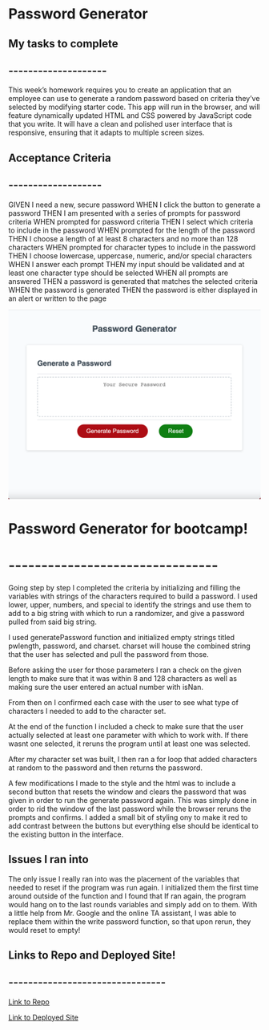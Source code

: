 # Password Generator #

## My tasks to complete ##
## -------------------- ##
This week’s homework requires you to create an application that an employee can use to generate a random password based on criteria they’ve selected by modifying starter code. This app will run in the browser, and will feature dynamically updated HTML and CSS powered by JavaScript code that you write. It will have a clean and polished user interface that is responsive, ensuring that it adapts to multiple screen sizes.

## Acceptance Criteria ##
## ------------------- ##
GIVEN I need a new, secure password
WHEN I click the button to generate a password
THEN I am presented with a series of prompts for password criteria
WHEN prompted for password criteria
THEN I select which criteria to include in the password
WHEN prompted for the length of the password
THEN I choose a length of at least 8 characters and no more than 128 characters
WHEN prompted for character types to include in the password
THEN I choose lowercase, uppercase, numeric, and/or special characters
WHEN I answer each prompt
THEN my input should be validated and at least one character type should be selected
WHEN all prompts are answered
THEN a password is generated that matches the selected criteria
WHEN the password is generated
THEN the password is either displayed in an alert or written to the page

![screenShot](/readmeAssets/screenShot.png)

# Password Generator for bootcamp! #
# -------------------------------- #
Going step by step I completed the criteria by initializing and filling the variables with strings of the characters required to build a password.  I used lower, upper, numbers, and special to identify the strings and use them to add to a big string with which to run a randomizer, and give a password pulled from said big string.

I used generatePassword function and initialized empty strings titled pwlength, password, and charset.  charset will house the combined string that the user has selected and pull the password from those.

Before asking the user for those parameters I ran a check on the given length to make sure that it was within 8 and 128 characters as well as making sure the user entered an actual number with isNan.

From then on I confirmed each case with the user to see what type of characters I needed to add to the character set.

At the end of the function I included a check to make sure that the user actually selected at least one parameter with which to work with.  If there wasnt one selected, it reruns the program until at least one was selected.

After my character set was built, I then ran a for loop that added characters at random to the password and then returns the password.

A few modifications I made to the style and the html was to include a second button that resets the window and clears the password that was given in order to run the generate password again.  This was simply done in order to rid the window of the last password while the browser reruns the prompts and confirms.  I added a small bit of styling ony to make it red to add contrast between the buttons but everything else should be identical to the existing button in the interface.

## Issues I ran into ##

The only issue I really ran into was the placement of the variables that needed to reset if the program was run again.  I initialized them the first time around outside of the function and I found that If ran again, the program would hang on to the last rounds variables and simply add on to them.  With a little help from Mr. Google and the online TA assistant, I was able to replace them within the write password function, so that upon rerun, they would reset to empty!

## Links to Repo and Deployed Site! ##
## -------------------------------- ##

[Link to Repo](https://github.com/cmgson/password_generator)

[Link to Deployed Site](https://cmgson.github.io/password_generator/)
